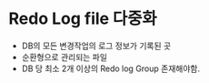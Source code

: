 # Redo Log file 다중화 
- DB의 모든 변경작업의 로그 정보가 기록된 곳 
- 순환형으로 관리되는 파일 
- DB 당 최소 2개 이상의 Redo log Group 존재해야함. 

